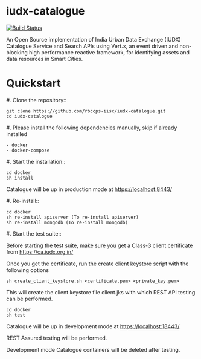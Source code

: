 # iudx-catalogue

[![Build Status](https://travis-ci.org/rbccps-iisc/iudx-catalogue.svg?branch=master)](https://travis-ci.org/rbccps-iisc/iudx-catalogue)

An Open Source implementation of India Urban Data Exchange (IUDX) Catalogue Service and Search APIs using Vert.x, an event driven and non-blocking high performance reactive framework, for identifying assets and data resources in Smart Cities.

Quickstart
========== 

#. Clone the repository::

    git clone https://github.com/rbccps-iisc/iudx-catalogue.git
    cd iudx-catalogue

#. Please install the following dependencies manually, skip if already installed

	- docker
	- docker-compose
    
#. Start the installation::

    cd docker
    sh install
    
Catalogue will be up in production mode at <https://localhost:8443/>

#. Re-install::

    cd docker
    sh re-install apiserver (To re-install apiserver)
    sh re-install mongodb (To re-install mongodb)

#. Start the test suite::

Before starting the test suite, make sure you get a Class-3 client certificate from <https://ca.iudx.org.in/>
 
Once you get the certificate, run the create client keystore script with the following options

    sh create_client_keystore.sh <certificate.pem> <private_key.pem>

This will create the client keystore file client.jks with which REST API testing can be performed. 

    cd docker
    sh test

Catalogue will be up in development mode at <https://localhost:18443/>. 

REST Assured testing will be performed. 

Development mode Catalogue containers will be deleted after testing.  

